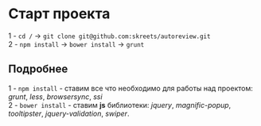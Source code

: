 # Старт проекта
1 - `cd /` -> `git clone git@github.com:skreets/autoreview.git`  
2 - `npm install` -> `bower install` -> `grunt`


## Подробнее
1 - `npm install` - ставим все что необходимо для работы над проектом: _grunt_, _less_, _browsersync_, _ssi_  
2 - `bower install` - ставим **js** библиотеки: _jquery_, _magnific-popup_, _tooltipster_, _jquery-validation_, _swiper_.
